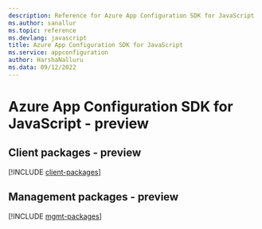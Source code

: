 ```yaml
---
description: Reference for Azure App Configuration SDK for JavaScript
ms.author: sanallur
ms.topic: reference
ms.devlang: javascript
title: Azure App Configuration SDK for JavaScript
ms.service: appconfiguration
author: HarshaNalluru
ms.data: 09/12/2022
---
```

# Azure App Configuration SDK for JavaScript - preview

## Client packages - preview
[!INCLUDE [client-packages](app-configuration-client-index.md)]
## Management packages - preview
[!INCLUDE [mgmt-packages](app-configuration-mgmt-index.md)]